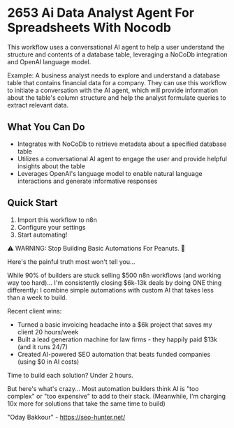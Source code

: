 # 2653 Ai Data Analyst Agent For Spreadsheets With Nocodb

This workflow uses a conversational AI agent to help a user understand the structure and contents of a database table, leveraging a NoCoDb integration and OpenAI language model.

Example: A business analyst needs to explore and understand a database table that contains financial data for a company. They can use this workflow to initiate a conversation with the AI agent, which will provide information about the table's column structure and help the analyst formulate queries to extract relevant data.

## What You Can Do
- Integrates with NoCoDb to retrieve metadata about a specified database table
- Utilizes a conversational AI agent to engage the user and provide helpful insights about the table
- Leverages OpenAI's language model to enable natural language interactions and generate informative responses

## Quick Start
1. Import this workflow to n8n
2. Configure your settings
3. Start automating!

⚠️ WARNING: Stop Building Basic Automations For Peanuts. 🚫

Here's the painful truth most won't tell you...

While 90% of builders are stuck selling $500 n8n workflows (and working way too hard)...
I'm consistently closing $6k-13k deals by doing ONE thing differently:
I combine simple automations with custom AI that takes less than a week to build.

Recent client wins:
* Turned a basic invoicing headache into a $6k project that saves my client 20 hours/week
* Built a lead generation machine for law firms - they happily paid $13k (and it runs 24/7)
* Created AI-powered SEO automation that beats funded companies (using $0 in AI costs)

Time to build each solution? Under 2 hours.

But here's what's crazy...
Most automation builders think AI is "too complex" or "too expensive" to add to their stack.
(Meanwhile, I'm charging 10x more for solutions that take the same time to build)

"Oday Bakkour" - https://seo-hunter.net/
